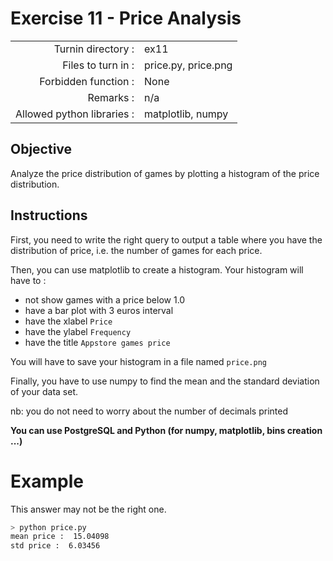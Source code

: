# Exercise 11 - Price Analysis

|                         |                    |
| -----------------------:| ------------------ |
|   Turnin directory :    |  ex11              |
|   Files to turn in :    |  price.py, price.png |
|   Forbidden function :  |  None              |
|   Remarks :             |  n/a               |
|   Allowed python libraries : |  matplotlib, numpy |

## Objective

Analyze the price distribution of games by plotting a histogram of the price distribution. 

## Instructions

First, you need to write the right query to output a table where you have the distribution of price, i.e. the number of games for each price. 

Then, you can use matplotlib to create a histogram. Your histogram will have to :
- not show games with a price below 1.0
- have a bar plot with 3 euros interval
- have the xlabel `Price`
- have the ylabel `Frequency`
- have the title `Appstore games price`

You will have to save your histogram in a file named `price.png`

Finally, you have to use numpy to find the mean and the standard deviation of your data set.

nb: you do not need to worry about the number of decimals printed

**You can use PostgreSQL and Python (for numpy, matplotlib, bins creation ...)**


# Example

This answer may not be the right one.

```bash
> python price.py
mean price :  15.04098
std price :  6.03456
```
